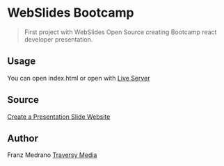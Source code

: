 # WebSlides Bootcamp

> First project with WebSlides Open Source creating Bootcamp react developer presentation.

## Usage

You can open index.html or open with [Live Server](https://marketplace.visualstudio.com/items?itemName=ritwickdey.LiveServer)

## Source

[Create a Presentation Slide Website](https://www.youtube.com/watch?v=uE1m21Umn0s)

## Author

Franz Medrano
[Traversy Media](http://www.traversymedia.com)
